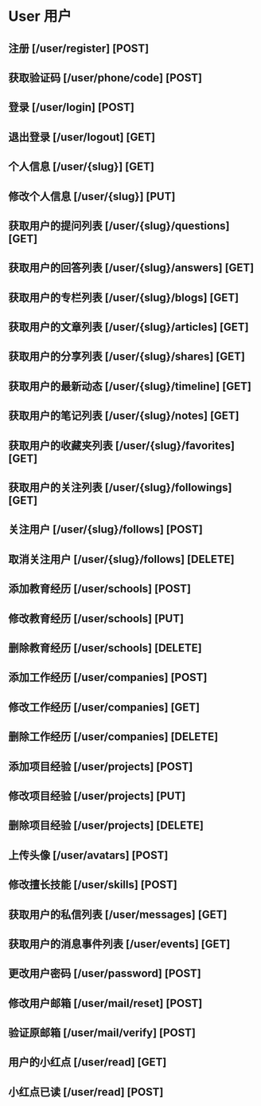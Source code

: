 # User 用户

## 注册 [/user/register] [POST]

## 获取验证码 [/user/phone/code] [POST]

## 登录 [/user/login] [POST]

## 退出登录 [/user/logout] [GET]

## 个人信息 [/user/{slug}] [GET]

## 修改个人信息 [/user/{slug}] [PUT]

## 获取用户的提问列表 [/user/{slug}/questions] [GET]

## 获取用户的回答列表 [/user/{slug}/answers] [GET]

## 获取用户的专栏列表 [/user/{slug}/blogs] [GET]

## 获取用户的文章列表 [/user/{slug}/articles] [GET]

## 获取用户的分享列表 [/user/{slug}/shares] [GET]

## 获取用户的最新动态 [/user/{slug}/timeline] [GET]

## 获取用户的笔记列表 [/user/{slug}/notes] [GET]

## 获取用户的收藏夹列表 [/user/{slug}/favorites] [GET]

## 获取用户的关注列表 [/user/{slug}/followings] [GET]

## 关注用户 [/user/{slug}/follows] [POST]

## 取消关注用户 [/user/{slug}/follows] [DELETE]

## 添加教育经历 [/user/schools] [POST]

## 修改教育经历 [/user/schools] [PUT]

## 删除教育经历 [/user/schools] [DELETE]

## 添加工作经历 [/user/companies] [POST]

## 修改工作经历 [/user/companies] [GET]

## 删除工作经历 [/user/companies] [DELETE]

## 添加项目经验 [/user/projects] [POST]

## 修改项目经验 [/user/projects] [PUT]

## 删除项目经验 [/user/projects] [DELETE]

## 上传头像 [/user/avatars] [POST]

## 修改擅长技能 [/user/skills] [POST]

## 获取用户的私信列表 [/user/messages] [GET]

## 获取用户的消息事件列表 [/user/events] [GET]

## 更改用户密码 [/user/password] [POST]

## 修改用户邮箱 [/user/mail/reset] [POST]

## 验证原邮箱 [/user/mail/verify] [POST]

## 用户的小红点 [/user/read] [GET]

## 小红点已读 [/user/read] [POST]














